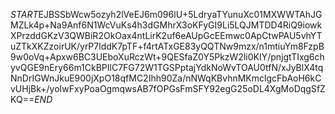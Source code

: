 $START$EJBSSbWcw5ozyh2lVeEJ6m096lU+5LdryaTYunuXc01MXWWTAhJGMZLk4p+Na9Anf6N1WcVuKs4h3dGMhrX3oKFyGI9Li5LQJMTDD4RiQ9iowkXPrzddGKzV3QWBiR2OkOax4ntLirK2uf6eAUpGcEEmwc0ApCtwPAU5vhYTuZTkXKZzoirUK/yrP7lddK7pTF+f4rtATxGE83yQQTNw9mzx/n1mtiuYm8FzpB9w0oVq+Apxw6BC3UEboXuRczWt+9QESfaZ0Y5PkzW2li0KIY/pnjgtTIxg6chyvQGE9nEry66m1CkBPIlC7FG72W1TGSPptajYdkNoWvTOAU0tfN/xJyBlX4tqNnDrIGWnJkuE900jXpO18qfMC2Ihh90Za/nNWqKBvhnMKmclgcFbAoH6kCvUHjBk+/yoIwFxyPoaOgmqwsAB7fOPGsFmSFY92egG25oDL4XgMoDqgSfZKQ==$END$